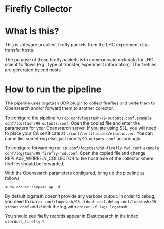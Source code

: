 # Firefly Collector

# What is this?

This is software to collect firefly packets from the LHC experiment data transfer hosts.

The purpose of these firefly packets is to communicate metadata for LHC scientific flows (e.g., type of transfer, experiment information). The fireflies are generated by end hosts.

# How to run the pipeline

The pipeline uses logstash UDP plugin to collect fireflies and write them to Opensearch and/or forward them to another collector.

To configure the pipeline run `cp conf/logstash/99-outputs.conf.example conf/logstash/99-outputs.conf`. Open the copied file and enter the parameters for your Opensearch server. If you are using SSL, you will need to place your CA certificate at `./conf/certificates/elastic.cer`. You can name this something else, just modify `99-outputs.conf` accordingly. 

To configure forwarding run `cp conf/logstash/99-firefly-fwd.conf.example conf/logstash/99-firefly-fwd.conf`. Open the copied file and change REPLACE_WFIREFLY_COLLECTOR to the hostname of the collector where fireflies should be forwarded.

With the Opensearch parameters configured, bring up the pipeline as follows:

```
sudo docker-compose up -d
```

By default logstash doesn't provide any verbose output. In order to debug, you need to run `cp conf/logstash/98-stdout.conf.debug conf/logstash/98-stdout.conf` and check the log with `docker -f logs logstash`.

You should see firefly records appear in Elasticsearch in the index `stardust_firefly-*`.
